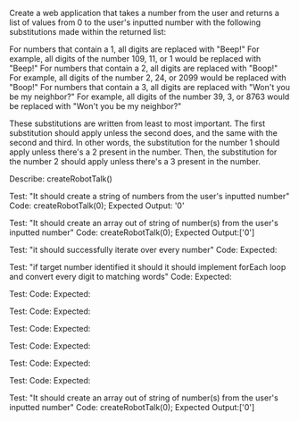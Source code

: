 Create a web application that takes a number from the user and returns a list of values from 0 to the user's inputted number with the following substitutions made within the returned list:




For numbers that contain a 1, all digits are replaced with "Beep!"
For example, all digits of the number 109, 11, or 1 would be replaced with "Beep!"
For numbers that contain a 2, all digits are replaced with "Boop!"
For example, all digits of the number 2, 24, or 2099 would be replaced with "Boop!"
For numbers that contain a 3, all digits are replaced with "Won't you be my neighbor?"
For example, all digits of the number 39, 3, or 8763 would be replaced with "Won't you be my neighbor?"

These substitutions are written from least to most important. The first substitution should apply unless the second does, and the same with the second and third. In other words, the substitution for the number 1 should apply unless there's a 2 present in the number. Then, the substitution for the number 2 should apply unless there's a 3 present in the number.

Describe: createRobotTalk()

Test: "It should create a string of numbers from the user's inputted number"
Code: createRobotTalk(0);
Expected Output: '0'

Test: "It should create an array out of string of number(s) from the user's inputted number"
Code: createRobotTalk(0);
Expected Output:['0']

Test: "it should successfully iterate over every number"
Code:
Expected:

Test: "if target number identified it should it should implement forEach loop and convert 
      every digit to matching words"
Code:
Expected:

Test:
Code:
Expected:

Test:
Code:
Expected:

Test:
Code:
Expected:

Test:
Code:
Expected:

Test:
Code:
Expected:

Test:
Code:
Expected:

Test: "It should create an array out of string of number(s) from the user's inputted number"
Code: createRobotTalk(0);
Expected Output:['0']